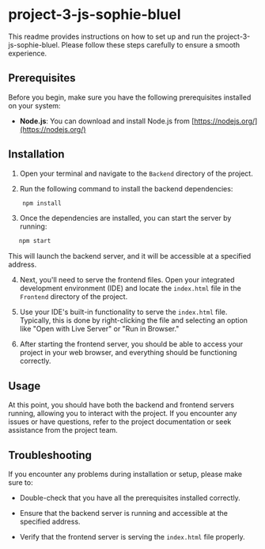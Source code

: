 # project-3-js-sophie-bluel

This readme provides instructions on how to set up and run the project-3-js-sophie-bluel. Please follow these steps carefully to ensure a smooth experience.

## Prerequisites

Before you begin, make sure you have the following prerequisites installed on your system:

- **Node.js**: You can download and install Node.js from [https://nodejs.org/](https://nodejs.org/)

## Installation

1. Open your terminal and navigate to the `Backend` directory of the project.

2. Run the following command to install the backend dependencies:

```bash
    npm install
```

3. Once the dependencies are installed, you can start the server by running:

 ```bash
    npm start
```

This will launch the backend server, and it will be accessible at a specified address.

4. Next, you'll need to serve the frontend files. Open your integrated development environment (IDE) and locate the `index.html` file in the `Frontend` directory of the project.

5. Use your IDE's built-in functionality to serve the `index.html` file. Typically, this is done by right-clicking the file and selecting an option like "Open with Live Server" or "Run in Browser."

6. After starting the frontend server, you should be able to access your project in your web browser, and everything should be functioning correctly.

## Usage

At this point, you should have both the backend and frontend servers running, allowing you to interact with the project. If you encounter any issues or have questions, refer to the project documentation or seek assistance from the project team.

## Troubleshooting

If you encounter any problems during installation or setup, please make sure to:

- Double-check that you have all the prerequisites installed correctly.

- Ensure that the backend server is running and accessible at the specified address.

- Verify that the frontend server is serving the `index.html` file properly.

